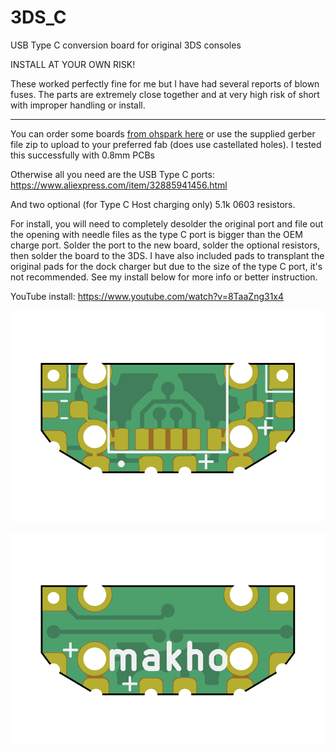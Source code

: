 # 3DS_C
USB Type C conversion board for original 3DS consoles

INSTALL AT YOUR OWN RISK!

These worked perfectly fine for me but I have had several reports of blown fuses. The parts are extremely close together and at very high risk of short with improper handling or install. 

---

You can order some boards [from ohspark here](https://oshpark.com/shared_projects/H7cVX6ow) or use the supplied gerber file zip to upload to your preferred fab (does use castellated holes). I tested this successfully with 0.8mm PCBs

Otherwise all you need are the USB Type C ports: https://www.aliexpress.com/item/32885941456.html

And two optional (for Type C Host charging only) 5.1k 0603 resistors. 

For install, you will need to completely desolder the original port and file out the opening with needle files as the type C port is bigger than the OEM charge port. Solder the port to the new board, solder the optional resistors, then solder the board to the 3DS. I have also included pads to transplant the original pads for the dock charger but due to the size of the type C port, it's not recommended. See my install below for more info or better instruction. 

YouTube install: https://www.youtube.com/watch?v=8TaaZng31x4

![front](front.png)

![back](back.png)
